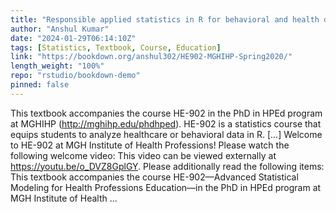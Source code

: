 ```yaml
---
title: "Responsible applied statistics in R for behavioral and health data"
author: "Anshul Kumar"
date: "2024-01-29T06:14:10Z"
tags: [Statistics, Textbook, Course, Education]
link: "https://bookdown.org/anshul302/HE902-MGHIHP-Spring2020/"
length_weight: "100%"
repo: "rstudio/bookdown-demo"
pinned: false
---
```


This textbook accompanies the course HE-902 in the PhD in HPEd program at MGHIHP (http://mghihp.edu/phdhped). HE-902 is a statistics course that equips students to analyze healthcare or behavioral data in R. [...] Welcome to HE-902 at MGH Institute of Health Professions! Please watch the following welcome video: This video can be viewed externally at https://youtu.be/o_DVZ8GplGY. Please additionally read the following items: This textbook accompanies the course HE-902—Advanced Statistical Modeling for Health Professions Education—in the PhD in HPEd program at MGH Institute of Health ...
